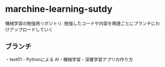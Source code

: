 # marchine-learning-sutdy
機械学習の勉強用リポジトリ.
勉強したコードや内容を関連ごとにブランチにわけアップロードしていく

## ブランチ
・text01 - Pythonによる AI・機械学習・深層学習アプリの作り方
